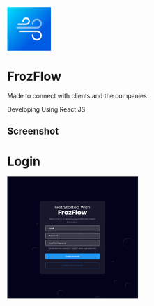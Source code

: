 <img src="https://github.com/adhilshan/FrozFlow/blob/main/public/logo512.png?raw=true" alt="" style="width:100px; height:100px;">

# FrozFlow
Made to connect with clients and the companies

Developing Using React JS

## Screenshot
# Login
<img src="https://github.com/adhilshan/FrozFlow/blob/main/screenshots/Capture.PNG?raw=true" alt="" style="width:300px; height:280px;">
